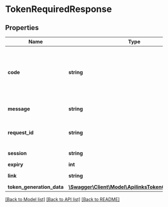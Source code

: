 # TokenRequiredResponse

## Properties
Name | Type | Description | Notes
------------ | ------------- | ------------- | -------------
**code** | **string** | A unique error code (&#x60;token_required&#x60;) that allows you to classify and handle the error programmatically.   ℹ️ Check our DevPortal for more information on how to handle &lt;a href&#x3D;\&quot;https://developers.belvo.com/docs/belvo-api-errors#428-token_required\&quot; target&#x3D;\&quot;_blank\&quot;&gt;428 token_required errors&lt;/a&gt;. | [optional] 
**message** | **string** | A short description of the error.    For &#x60;token_required&#x60; errors, the description is:      - &#x60;A MFA token is required by the institution to login&#x60;. | [optional] 
**request_id** | **string** | A 32-character unique ID of the request (matching a regex pattern of: &#x60;[a-f0-9]{32}&#x60;). Provide this ID when contacting the Belvo support team to accelerate investigations. | [optional] 
**session** | **string** | A 32-character unique ID of the login session (matching a regex pattern of: &#x60;[a-f0-9]{32}&#x60;). | [optional] 
**expiry** | **int** | Session duration time in seconds. | [optional] 
**link** | **string** | Unique identifier created by Belvo, used to reference the current Link. | [optional] 
**token_generation_data** | [**\Swagger\Client\Model\ApilinksTokenGenerationData**](ApilinksTokenGenerationData.md) |  | [optional] 

[[Back to Model list]](../../README.md#documentation-for-models) [[Back to API list]](../../README.md#documentation-for-api-endpoints) [[Back to README]](../../README.md)

